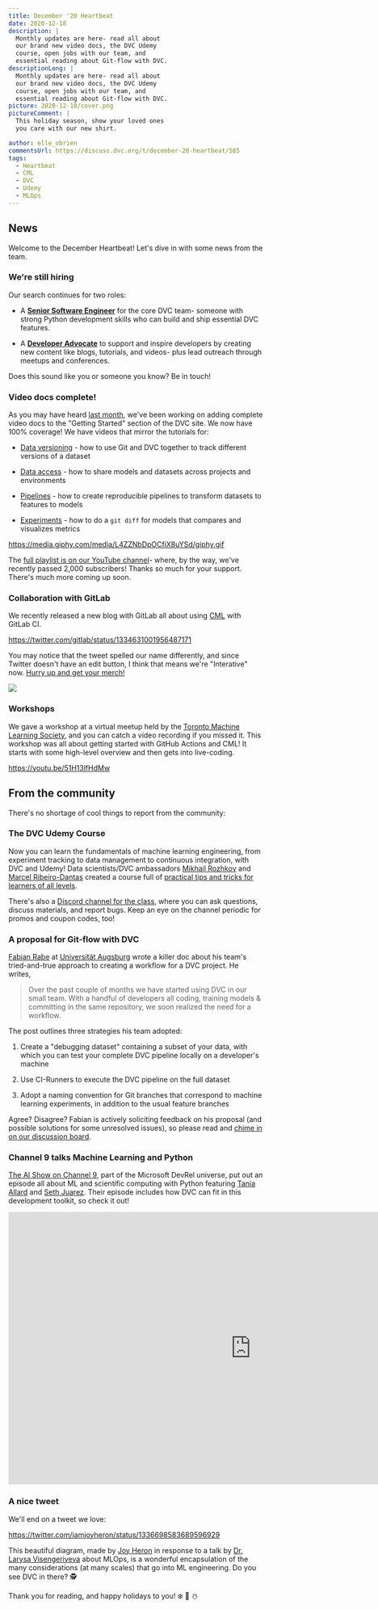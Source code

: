 ```yaml
---
title: December '20 Heartbeat
date: 2020-12-18
description: |
  Monthly updates are here- read all about 
  our brand new video docs, the DVC Udemy 
  course, open jobs with our team, and 
  essential reading about Git-flow with DVC.
descriptionLong: |
  Monthly updates are here- read all about 
  our brand new video docs, the DVC Udemy 
  course, open jobs with our team, and 
  essential reading about Git-flow with DVC.
picture: 2020-12-18/cover.png
pictureComment: |
  This holiday season, show your loved ones
  you care with our new shirt.

author: elle_obrien
commentsUrl: https://discuss.dvc.org/t/december-20-heartbeat/585
tags:
  - Heartbeat
  - CML
  - DVC
  - Udemy
  - MLOps
---
```


## News

Welcome to the December Heartbeat! Let's dive in with some news from the team.

### We're still hiring

Our search continues for two roles:

- A
  [**Senior Software Engineer**](https://weworkremotely.com/remote-jobs/iterative-senior-software-engineer-open-source-dev-tools-3)
  for the core DVC team- someone with strong Python development skills who can
  build and ship essential DVC features.

- A
  [**Developer Advocate**](https://weworkremotely.com/remote-jobs/iterative-developer-advocate)
  to support and inspire developers by creating new content like blogs,
  tutorials, and videos- plus lead outreach through meetups and conferences.

Does this sound like you or someone you know? Be in touch!

### Video docs complete!

As you may have heard
[last month](https://dvc.org/blog/november-20-dvc-heartbeat), we've been working
on adding complete video docs to the "Getting Started" section of the DVC site.
We now have 100% coverage! We have videos that mirror the tutorials for:

- [Data versioning](https://dvc.org/doc/start/data-versioning) - how to use Git
  and DVC together to track different versions of a dataset

- [Data access](https://dvc.org/doc/start/data-access) - how to share models and
  datasets across projects and environments

- [Pipelines](https://dvc.org/doc/start/data-pipelines) - how to create
  reproducible pipelines to transform datasets to features to models

- [Experiments](https://dvc.org/doc/start/experiments) - how to do a `git diff`
  for models that compares and visualizes metrics

https://media.giphy.com/media/L4ZZNbDpOCfiX8uYSd/giphy.gif

The
[full playlist is on our YouTube channel](https://www.youtube.com/playlist?list=PL7WG7YrwYcnDb0qdPl9-KEStsL-3oaEjg)-
where, by the way, we've recently passed 2,000 subscribers! Thanks so much for
your support. There's much more coming up soon.

### Collaboration with GitLab

We recently released a new blog with GitLab all about using [CML](cml.dev) with
GitLab CI.

https://twitter.com/gitlab/status/1334631001956487171

You may notice that the tweet spelled our name differently, and since Twitter
doesn't have an edit button, I think that means we're "Interative" now.
[Hurry up and get your merch!](https://www.zazzle.com/t_shirt-235920696568133954)

![](/uploads/images/2020-12-18/newname.png)

### Workshops

We gave a workshop at a virtual meetup held by the
[Toronto Machine Learning Society](https://mlopsworld.com/about-us/), and you
can catch a video recording if you missed it. This workshop was all about
getting started with GitHub Actions and CML! It starts with some high-level
overview and then gets into live-coding.

https://youtu.be/51H13lfHdMw

## From the community

There's no shortage of cool things to report from the community:

### The DVC Udemy Course

Now you can learn the fundamentals of machine learning engineering, from
experiment tracking to data management to continuous integration, with DVC and
Udemy! Data scientists/DVC ambassadors
[Mikhail Rozhkov](https://www.udemy.com/user/mnrozhkov/) and
[Marcel Ribeiro-Dantas](https://www.udemy.com/user/marcel-da-camara-ribeiro-dantas/)
created a course full of
[practical tips and tricks for learners of all levels](https://www.udemy.com/course/machine-learning-experiments-and-engineering-with-dvc/?referralCode=68BEB2A7E246A54E5E35).

<external-link
href="https://www.udemy.com/course/machine-learning-experiments-and-engineering-with-dvc/?referralCode=68BEB2A7E246A54E5E35"
title="Machine Learning Experiments and Engineering with DVC"
description="Automate machine learning experiments, pipelines and model deployment (CI/CD, MLOps) with Data Version Control (DVC)."
link="udemy.com"
image="/uploads/images/2020-12-18/udemy.png"/>

There's also a [Discord channel for the class](https://discord.gg/XgZdHfHVPD),
where you can ask questions, discuss materials, and report bugs. Keep an eye on
the channel periodic for promos and coupon codes, too!

### A proposal for Git-flow with DVC

[Fabian Rabe](https://www.uni-augsburg.de/en/fakultaet/fai/informatik/prof/swtpvs/team/fabian-rabe/)
at [Universität Augsburg](https://www.uni-augsburg.de/en/) wrote a killer doc
about his team's tried-and-true approach to creating a workflow for a DVC
project. He writes,

> Over the past couple of months we have started using DVC in our small team.
> With a handful of developers all coding, training models & committing in the
> same repository, we soon realized the need for a workflow.

The post outlines three strategies his team adopted:

1. Create a "debugging dataset" containing a subset of your data, with which you
   can test your complete DVC pipeline locally on a developer's machine

2. Use CI-Runners to execute the DVC pipeline on the full dataset

3. Adopt a naming convention for Git branches that correspond to machine
   learning experiments, in addition to the usual feature branches

Agree? Disagree? Fabian is actively soliciting feedback on his proposal (and
possible solutions for some unresolved issues), so please read and
[chime in on our discussion board](https://discuss.dvc.org/t/git-flow-for-dvc/578/6).

<external-link
href="https://git.rz.uni-augsburg.de/rabefabi/git-flow-for-dvc"
title="Git Flow for DVC"
description="Fabian Rabe"
link="git.rz.uni-augsburg.de"
image="/uploads/images/2020-12-18/universitat_augs.jpg"/>

### Channel 9 talks Machine Learning and Python

[The AI Show on Channel 9](https://channel9.msdn.com/Shows/AI-Show), part of the
Microsoft DevRel universe, put out an episode all about ML and scientific
computing with Python featuring [Tania Allard](https://twitter.com/ixek) and
[Seth Juarez](https://twitter.com/sethjuarez). Their episode includes how DVC
can fit in this development toolkit, so check it out!

<iframe src="https://channel9.msdn.com/Shows/AI-Show/Machine-Learning-and-Scientific-Computing-with-Python/player" width="960" height="540" allowFullScreen frameBorder="0" title="Machine Learning and Scientific Computing with Python - Microsoft Channel 9 Video"></iframe>

### A nice tweet

We'll end on a tweet we love:

https://twitter.com/iamjoyheron/status/1336698583689596929

This beautiful diagram, made by [Joy Heron](https://twitter.com/iamjoyheron) in
response to a talk by [Dr. Larysa Visengeriyeva](https://twitter.com/visenger)
about MLOps, is a wonderful encapsulation of the many considerations (at many
scales) that go into ML engineering. Do you see DVC in there? 🕵️

Thank you for reading, and happy holidays to you! ❄️ 🎁 ☃️

